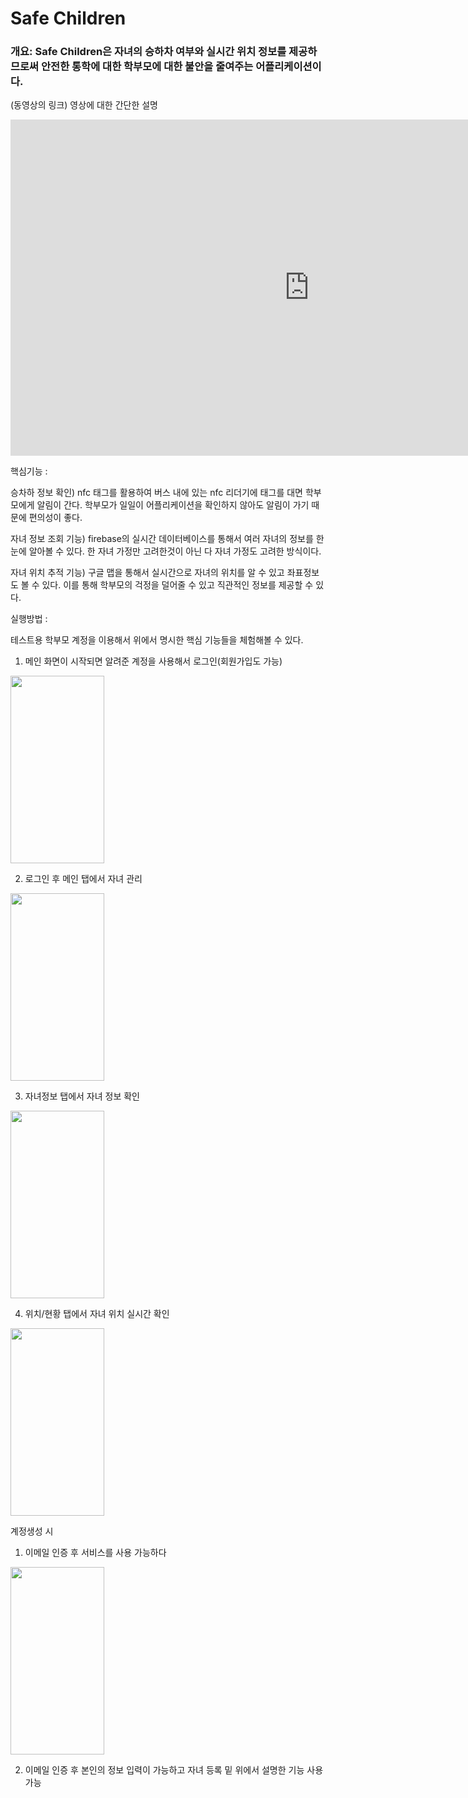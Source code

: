 # Safe Children

### 개요: Safe Children은 자녀의 승하차 여부와 실시간 위치 정보를 제공하므로써 안전한 통학에 대한 학부모에 대한 불안을 줄여주는 어플리케이션이다.

(동영상의 링크) 영상에 대한 간단한 설명

<iframe width="956" height="538" src="https://youtube.com/embed/mmNCXZOUrw0" frameborder="0" allow="accelerometer; autoplay; encrypted-media; gyroscope; picture-in-picture" allowfullscreen></iframe>


핵심기능 : 

승차하 정보 확인) nfc 태그를 활용하여 버스 내에 있는 nfc 리더기에 태그를 대면 학부모에게 알림이 간다.
학부모가 일일이 어플리케이션을 확인하지 않아도 알림이 가기 때문에 편의성이 좋다.

자녀 정보 조회 기능) firebase의 실시간 데이터베이스를 통해서 여러 자녀의 정보를 한눈에 알아볼 수 있다. 
한 자녀 가정만 고려한것이 아닌 다 자녀 가정도 고려한 방식이다.

자녀 위치 추적 기능) 구글 맵을 통해서 실시간으로 자녀의 위치를 알 수 있고 좌표정보도 볼 수 있다.
이를 통해 학부모의 걱정을 덜어줄 수 있고 직관적인 정보를 제공할 수 있다.
 
실행방법 :

테스트용 학부모 계정을 이용해서 위에서 명시한 핵심 기능들을 체험해볼 수 있다.
1. 메인 화면이 시작되면 알려준 계정을 사용해서 로그인(회원가입도 가능)
 <img src="https://user-images.githubusercontent.com/40236418/140608944-482b7621-d4f2-43f3-a443-0de241e076ef.jpg" width="150" height="300"/>
 
2. 로그인 후 메인 탭에서 자녀 관리
<img src="https://user-images.githubusercontent.com/40236418/140608940-82fb67d2-82ca-4cd6-a00a-2e94c938163e.jpg" width="150" height="300"/>

3. 자녀정보 탭에서 자녀 정보 확인
<img src="https://user-images.githubusercontent.com/40236418/140608941-b13cb6fb-8648-4a05-8938-f0055fa79930.jpg" width="150" height="300"/>

4. 위치/현황 탭에서 자녀 위치 실시간 확인
<img src="https://user-images.githubusercontent.com/40236418/140608942-6e7e4034-4a94-4620-8ec5-7fa980b470a6.jpg" width="150" height="300"/>

계정생성 시

1. 이메일 인증 후 서비스를 사용 가능하다
<img src="https://user-images.githubusercontent.com/40236418/140609184-880f32af-d929-48d8-b9e5-9ea6f3b80953.jpg" width="150" height="300"/>

2. 이메일 인증 후 본인의 정보 입력이 가능하고 자녀 등록 밑 위에서 설명한 기능 사용 가능



